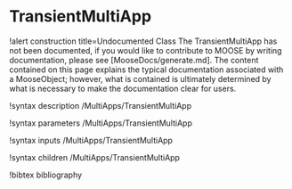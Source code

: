 <!-- MOOSE Documentation Stub: Remove this when content is added. -->

# TransientMultiApp

!alert construction title=Undocumented Class
The TransientMultiApp has not been documented, if you would like to contribute to MOOSE by
writing documentation, please see [MooseDocs/generate.md]. The content contained on this page explains
the typical documentation associated with a MooseObject; however, what is contained is ultimately
determined by what is necessary to make the documentation clear for users.

!syntax description /MultiApps/TransientMultiApp

!syntax parameters /MultiApps/TransientMultiApp

!syntax inputs /MultiApps/TransientMultiApp

!syntax children /MultiApps/TransientMultiApp

!bibtex bibliography
